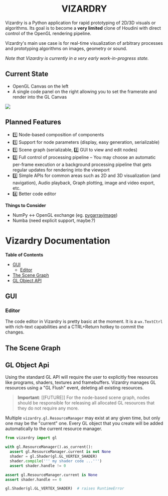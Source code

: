 <h1 align="center">VIZARDRY</h1>

Vizardry is a Python application for rapid prototyping of 2D/3D visuals or
algorithms. Its goal is to become a **very limited** clone of Houdini with
direct control of the OpenGL rendering pipeline.

Vizardry's main use case is for real-time visualization of arbitrary processes
and prototyping algorithms on images, geometry or sound.

*Note that Vizardry is currently in a very early work-in-progress state.*

## Current State

* OpenGL Canvas on the left
* A single code panel on the right allowing you to set the framerate and
  render into the GL Canvas

![](https://i.imgur.com/lAfJFVR.png)

## Planned Features

* 1️⃣ Node-based composition of components
* 1️⃣ Support for node parameters (display, easy generation, serializable)
* 1️⃣ Scene graph (serializable, 2️⃣ GUI to view and edit nodes)
* 2️⃣ Full control of processing pipeline &ndash; You may choose an automatic
  per-frame execution or a background processing pipeline that gets regular
  updates for rendering into the viewport
* 3️⃣ Simple APIs for common areas such as 2D and 3D visualization (and
  navigation), Audio playback, Graph plotting, image and video export, etc.
* 4️⃣ Better code editor

__Things to Consider__

* NumPy <-> OpenGL exchange (eg. [pygarrayimage](http://code.astraw.com/projects/motmot/pygarrayimage.html))
* Numba (need explicit support, maybe.?)

# Vizardry Documentation

__Table of Contents__

* [GUI](#gui)
  * [Editor](#editor)
* [The Scene Graph](#the-scene-graph)
* [GL Object API](#gl-object-api)

## GUI

### Editor

The code editor in Vizardry is pretty basic at the moment. It is a
`wx.TextCtrl` with rich-text capabilities and a CTRL+Return hotkey
to commit the changes.

## The Scene Graph

## GL Object Api

Using the standard GL API will require the user to explicitly free resources
like programs, shaders, textures and framebuffers. Vizardry manages GL resources
using a "GL Flush" event, deleting all existing resources.

> **Important**: [[FUTURE]] For the node-based scene graph, nodes should be
> responsible for releasing all allocated GL resources that they do not
> require any more.

Multiple `vizardry.gl.ResourceManager` may exist at any given time, but only
one may be the "current" one. Every GL object that you create will be added
automatically to the current resource manager.

```python
from vizardry import gl

with gl.ResourceManager().as_current():
  assert gl.ResourceManager.current is not None
  shader = gl.Shader(gl.GL_VERTEX_SHADER)
  shader.compile(''' my shader code ...''')
  assert shader.handle != 0

assert gl.ResourceManager.current is None
assert shader.handle == 0

gl.Shader(gl.GL_VERTEX_SHADER)  # raises RuntimeError
```
